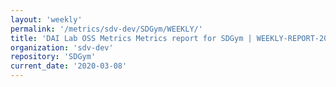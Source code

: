 ```yaml
---
layout: 'weekly'
permalink: '/metrics/sdv-dev/SDGym/WEEKLY/'
title: 'DAI Lab OSS Metrics Metrics report for SDGym | WEEKLY-REPORT-2020-03-08'
organization: 'sdv-dev'
repository: 'SDGym'
current_date: '2020-03-08'
---
```

